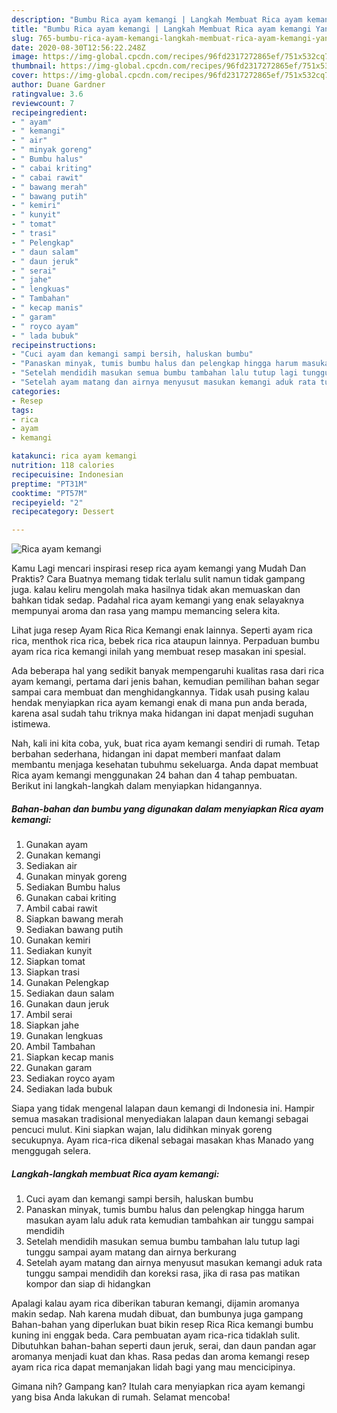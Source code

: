 ```yaml
---
description: "Bumbu Rica ayam kemangi | Langkah Membuat Rica ayam kemangi Yang Bisa Manjain Lidah"
title: "Bumbu Rica ayam kemangi | Langkah Membuat Rica ayam kemangi Yang Bisa Manjain Lidah"
slug: 765-bumbu-rica-ayam-kemangi-langkah-membuat-rica-ayam-kemangi-yang-bisa-manjain-lidah
date: 2020-08-30T12:56:22.248Z
image: https://img-global.cpcdn.com/recipes/96fd2317272865ef/751x532cq70/rica-ayam-kemangi-foto-resep-utama.jpg
thumbnail: https://img-global.cpcdn.com/recipes/96fd2317272865ef/751x532cq70/rica-ayam-kemangi-foto-resep-utama.jpg
cover: https://img-global.cpcdn.com/recipes/96fd2317272865ef/751x532cq70/rica-ayam-kemangi-foto-resep-utama.jpg
author: Duane Gardner
ratingvalue: 3.6
reviewcount: 7
recipeingredient:
- " ayam"
- " kemangi"
- " air"
- " minyak goreng"
- " Bumbu halus"
- " cabai kriting"
- " cabai rawit"
- " bawang merah"
- " bawang putih"
- " kemiri"
- " kunyit"
- " tomat"
- " trasi"
- " Pelengkap"
- " daun salam"
- " daun jeruk"
- " serai"
- " jahe"
- " lengkuas"
- " Tambahan"
- " kecap manis"
- " garam"
- " royco ayam"
- " lada bubuk"
recipeinstructions:
- "Cuci ayam dan kemangi sampi bersih, haluskan bumbu"
- "Panaskan minyak, tumis bumbu halus dan pelengkap hingga harum masukan ayam lalu aduk rata kemudian tambahkan air tunggu sampai mendidih"
- "Setelah mendidih masukan semua bumbu tambahan lalu tutup lagi tunggu sampai ayam matang dan airnya berkurang"
- "Setelah ayam matang dan airnya menyusut masukan kemangi aduk rata tunggu sampai mendidih dan koreksi rasa, jika di rasa pas matikan kompor dan siap di hidangkan"
categories:
- Resep
tags:
- rica
- ayam
- kemangi

katakunci: rica ayam kemangi 
nutrition: 118 calories
recipecuisine: Indonesian
preptime: "PT31M"
cooktime: "PT57M"
recipeyield: "2"
recipecategory: Dessert

---
```



![Rica ayam kemangi](https://img-global.cpcdn.com/recipes/96fd2317272865ef/751x532cq70/rica-ayam-kemangi-foto-resep-utama.jpg)

Kamu Lagi mencari inspirasi resep rica ayam kemangi yang Mudah Dan Praktis? Cara Buatnya memang tidak terlalu sulit namun tidak gampang juga. kalau keliru mengolah maka hasilnya tidak akan memuaskan dan bahkan tidak sedap. Padahal rica ayam kemangi yang enak selayaknya mempunyai aroma dan rasa yang mampu memancing selera kita.

Lihat juga resep Ayam Rica Rica Kemangi enak lainnya. Seperti ayam rica rica, menthok rica rica, bebek rica rica ataupun lainnya. Perpaduan bumbu ayam rica rica kemangi inilah yang membuat resep masakan ini spesial.

Ada beberapa hal yang sedikit banyak mempengaruhi kualitas rasa dari rica ayam kemangi, pertama dari jenis bahan, kemudian pemilihan bahan segar sampai cara membuat dan menghidangkannya. Tidak usah pusing kalau hendak menyiapkan rica ayam kemangi enak di mana pun anda berada, karena asal sudah tahu triknya maka hidangan ini dapat menjadi suguhan istimewa.


Nah, kali ini kita coba, yuk, buat rica ayam kemangi sendiri di rumah. Tetap berbahan sederhana, hidangan ini dapat memberi manfaat dalam membantu menjaga kesehatan tubuhmu sekeluarga. Anda dapat membuat Rica ayam kemangi menggunakan 24 bahan dan 4 tahap pembuatan. Berikut ini langkah-langkah dalam menyiapkan hidangannya.

<!--inarticleads1-->

##### Bahan-bahan dan bumbu yang digunakan dalam menyiapkan Rica ayam kemangi:

1. Gunakan  ayam
1. Gunakan  kemangi
1. Sediakan  air
1. Gunakan  minyak goreng
1. Sediakan  Bumbu halus
1. Gunakan  cabai kriting
1. Ambil  cabai rawit
1. Siapkan  bawang merah
1. Sediakan  bawang putih
1. Gunakan  kemiri
1. Sediakan  kunyit
1. Siapkan  tomat
1. Siapkan  trasi
1. Gunakan  Pelengkap
1. Sediakan  daun salam
1. Gunakan  daun jeruk
1. Ambil  serai
1. Siapkan  jahe
1. Gunakan  lengkuas
1. Ambil  Tambahan
1. Siapkan  kecap manis
1. Gunakan  garam
1. Sediakan  royco ayam
1. Sediakan  lada bubuk


Siapa yang tidak mengenal lalapan daun kemangi di Indonesia ini. Hampir semua masakan tradisional menyediakan lalapan daun kemangi sebagai pencuci mulut. Kini siapkan wajan, lalu didihkan minyak goreng secukupnya. Ayam rica-rica dikenal sebagai masakan khas Manado yang menggugah selera. 

<!--inarticleads2-->

##### Langkah-langkah membuat Rica ayam kemangi:

1. Cuci ayam dan kemangi sampi bersih, haluskan bumbu
1. Panaskan minyak, tumis bumbu halus dan pelengkap hingga harum masukan ayam lalu aduk rata kemudian tambahkan air tunggu sampai mendidih
1. Setelah mendidih masukan semua bumbu tambahan lalu tutup lagi tunggu sampai ayam matang dan airnya berkurang
1. Setelah ayam matang dan airnya menyusut masukan kemangi aduk rata tunggu sampai mendidih dan koreksi rasa, jika di rasa pas matikan kompor dan siap di hidangkan


Apalagi kalau ayam rica diberikan taburan kemangi, dijamin aromanya makin sedap. Nah karena mudah dibuat, dan bumbunya juga gampang Bahan-bahan yang diperlukan buat bikin resep Rica Rica kemangi bumbu kuning ini enggak beda. Cara pembuatan ayam rica-rica tidaklah sulit. Dibutuhkan bahan-bahan seperti daun jeruk, serai, dan daun pandan agar aromanya menjadi kuat dan khas. Rasa pedas dan aroma kemangi resep ayam rica rica dapat memanjakan lidah bagi yang mau mencicipinya. 

Gimana nih? Gampang kan? Itulah cara menyiapkan rica ayam kemangi yang bisa Anda lakukan di rumah. Selamat mencoba!
